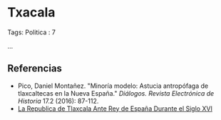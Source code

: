 # Txacala

Tags: Politica
: 7

…

## Referencias

- Pico, Daniel Montañez. "Minoría modelo: Astucia antropófaga de tlaxcaltecas en la Nueva España." *Diálogos. Revista Electrónica de Historia* 17.2 (2016): 87-112.
- [La Republica de Tlaxcala Ante Rey de España Durante el Siglo XVI](https://www.redalyc.org/pdf/600/60029083006.pdf)